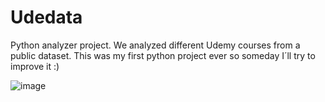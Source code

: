 # Udedata
Python analyzer project. We analyzed  different Udemy courses from a public dataset.
This was my first python project ever so someday I´ll try to improve it :)


![image](https://github.com/Valenriquez/Udedata/assets/93287062/0ae5d27b-2842-4b45-abdc-91f2586b3e45)
